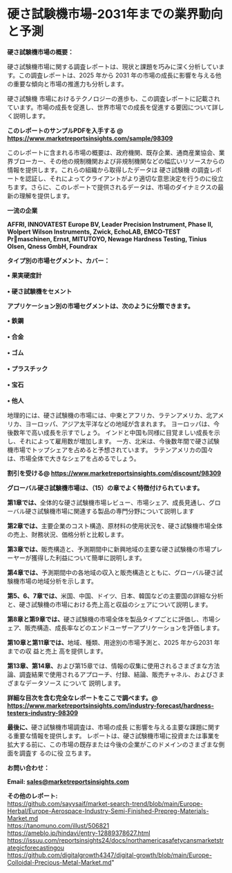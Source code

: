 # 硬さ試験機市場-2031年までの業界動向と予測

<strong><b>硬さ試験機市場の概要：</b></strong>

硬さ試験機市場に関する調査レポートは、現状と課題を巧みに深く分析しています。この調査レポートは、2025 年から 2031 年の市場の成長に影響を与える他の重要な傾向と市場の推進力も分析します。

硬さ試験機 市場におけるテクノロジーの進歩も、この調査レポートに記載されています。市場の成長を促進し、世界市場での成長を促進する要因について詳しく説明します。

<strong>このレポートのサンプルPDFを入手する @ <a href=https://www.marketreportsinsights.com/sample/98309>https://www.marketreportsinsights.com/sample/98309</a></strong>

このレポートに含まれる市場の概要は、政府機関、既存企業、通商産業協会、業界ブローカー、その他の規制機関および非規制機関などの幅広いリソースからの情報を提供します。これらの組織から取得したデータは 硬さ試験機 の調査レポートを認証し、それによってクライアントがより適切な意思決定を行うのに役立ちます。さらに、このレポートで提供されるデータは、市場のダイナミクスの最新の理解を提供します。

<strong>一流の企業</strong>

<strong><b>AFFRI, INNOVATEST Europe BV, Leader Precision Instrument, Phase II, Wolpert Wilson Instruments, Zwick, EchoLAB, EMCO-TEST Prmaschinen, Ernst, MITUTOYO, Newage Hardness Testing, Tinius Olsen, Qness GmbH, Foundrax</b></strong>

<strong><b>タイプ別の市場セグメント、カバー：</b></strong>

<strong>• 果実硬度計<br><br>• 硬さ試験機をセメント</strong>

<strong><b>アプリケーション別の市場セグメントは、次のように分類できます。</b></strong>

<strong>• 鉄鋼<br><br>• 合金<br><br>• ゴム<br><br>• プラスチック<br><br>• 宝石<br><br>• 他人</strong>

 地理的には、硬さ試験機の市場には、中東とアフリカ、ラテンアメリカ、北アメリカ、ヨーロッパ、アジア太平洋などの地域が含まれます。 ヨーロッパは、今後数年で高い成長を示すでしょう。 インドと中国も同様に目覚ましい成長を示し、それによって雇用数が増加します。 一方、北米は、今後数年間で硬さ試験機市場でトップシェアを占めると予想されています。 ラテンアメリカの国々は、市場全体で大きなシェアを占めるでしょう。

<strong>割引を受ける@ <a href=https://www.marketreportsinsights.com/discount/98309>https://www.marketreportsinsights.com/discount/98309</a></strong>

<strong><b>グローバル硬さ試験機市場は、（15）の章でよく特徴付けられています。</b></strong>

<strong><b>第</b></strong><strong><b>1章では、</b></strong>全体的な硬さ試験機市場レビュー、市場シェア、成長見通し、グローバル硬さ試験機市場に関連する製品の専門分野について説明します

<strong><b>第2章では、</b></strong>主要企業のコスト構造、原材料の使用状況を、硬さ試験機市場全体の売上、財務状況、価格分析と比較します。

<strong><b>第3章では、</b></strong>販売構造と、予測期間中に新興地域の主要な硬さ試験機の市場プレーヤーが獲得した利益について簡単に説明します。

<strong><b>第4章では、</b></strong>予測期間中の各地域の収入と販売構造とともに、グローバル硬さ試験機市場の地域分析を示します。

<strong><b>第5、6、7章では、</b></strong>米国、中国、ドイツ、日本、韓国などの主要国の詳細な分析と、硬さ試験機の市場における売上高と収益のシェアについて説明します。

<strong><b>第8章と第9章では、</b></strong>硬さ試験機の市場全体を製品タイプごとに評価し、市場シェア、販売構造、成長率などのエンドユーザーアプリケーションを評価します。

<strong><b>第10章と第11章では、</b></strong>地域、種類、用途別の市場予測と、2025 年から2031 年までの収 益と売上 高を提供します。

<strong><b>第13章、第14章、</b></strong>および第15章では、情報の収集に使用されるさまざまな方法論、調査結果で使用されるアプローチ、付録、結論、販売チャネル、およびさまざまなデータソース について 説明します。

<strong>詳細な目次を含む完全なレポートをここで調べます。@ <a href=https://www.marketreportsinsights.com/industry-forecast/hardness-testers-industry-98309>https://www.marketreportsinsights.com/industry-forecast/hardness-testers-industry-98309</a></strong>

<strong><b>最後に、</b></strong>硬さ試験機市場調査は、市場の成長 に影響を</a>与える主要な課題に関する重要な情報を提供します。 レポートは、硬さ試験機市場に投資または事業を拡大する前に、この市場の既存または今後の企業がこのドメインのさまざまな側面を調査す るのに役 立ちます。

<strong><b>お問い合わせ：</b></strong>

<strong>Email: </strong><a href=mailto:sales@marketreportsinsights.com><strong>sales@marketreportsinsights.com</strong></a>

<strong>その他のレポート:</strong>
<br>
<a href=https://github.com/sayysaif/market-search-trend/blob/main/Europe-Herbal/Europe-Aerospace-Industry-Semi-Finished-Prepreg-Materials-Market.md>https://github.com/sayysaif/market-search-trend/blob/main/Europe-Herbal/Europe-Aerospace-Industry-Semi-Finished-Prepreg-Materials-Market.md</a>
<br>
<a href=https://tanomuno.com/illust/506821>https://tanomuno.com/illust/506821</a>
<br>
<a href=https://ameblo.jp/hindavi/entry-12889378627.html>https://ameblo.jp/hindavi/entry-12889378627.html</a>
<br>
<a href=https://issuu.com/reportsinsights24/docs/northamericasafetycansmarketstrategicforecastingou>https://issuu.com/reportsinsights24/docs/northamericasafetycansmarketstrategicforecastingou</a>
<br>
<a href=https://github.com/digitalgrowth4347/digital-growth/blob/main/Europe-Colloidal-Precious-Metal-Market.md>https://github.com/digitalgrowth4347/digital-growth/blob/main/Europe-Colloidal-Precious-Metal-Market.md</a>"
